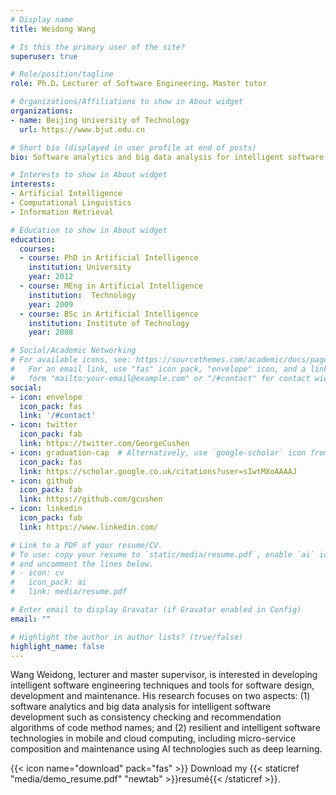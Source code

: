 ```yaml
---
# Display name
title: Weidong Wang

# Is this the primary user of the site?
superuser: true

# Role/position/tagline
role: Ph.D，Lecturer of Software Engineering，Master tutor

# Organizations/Affiliations to show in About widget
organizations:
- name: Beijing University of Technology
  url: https://www.bjut.edu.cn

# Short bio (displayed in user profile at end of posts)
bio: Software analytics and big data analysis for intelligent software development，Resilient software technologies in mobile and cloud computing

# Interests to show in About widget
interests:
- Artificial Intelligence
- Computational Linguistics
- Information Retrieval

# Education to show in About widget
education:
  courses:
  - course: PhD in Artificial Intelligence
    institution: University
    year: 2012
  - course: MEng in Artificial Intelligence
    institution:  Technology
    year: 2009
  - course: BSc in Artificial Intelligence
    institution: Institute of Technology
    year: 2008

# Social/Academic Networking
# For available icons, see: https://sourcethemes.com/academic/docs/page-builder/#icons
#   For an email link, use "fas" icon pack, "envelope" icon, and a link in the
#   form "mailto:your-email@example.com" or "/#contact" for contact widget.
social:
- icon: envelope
  icon_pack: fas
  link: '/#contact'
- icon: twitter
  icon_pack: fab
  link: https://twitter.com/GeorgeCushen
- icon: graduation-cap  # Alternatively, use `google-scholar` icon from `ai` icon pack
  icon_pack: fas
  link: https://scholar.google.co.uk/citations?user=sIwtMXoAAAAJ
- icon: github
  icon_pack: fab
  link: https://github.com/gcushen
- icon: linkedin
  icon_pack: fab
  link: https://www.linkedin.com/

# Link to a PDF of your resume/CV.
# To use: copy your resume to `static/media/resume.pdf`, enable `ai` icons in `params.toml`, 
# and uncomment the lines below.
# - icon: cv
#   icon_pack: ai
#   link: media/resume.pdf

# Enter email to display Gravatar (if Gravatar enabled in Config)
email: ""

# Highlight the author in author lists? (true/false)
highlight_name: false
---
```


Wang Weidong, lecturer and master supervisor, is interested in developing intelligent software engineering techniques and tools for software design, development and maintenance. His research focuses on two aspects: (1) software analytics and big data analysis for intelligent software development such as consistency checking and recommendation algorithms of code method names; and (2) resilient and intelligent software technologies in mobile and cloud computing, including micro-service composition and maintenance using AI technologies such as deep learning. 

{{< icon name="download" pack="fas" >}} Download my {{< staticref "media/demo_resume.pdf" "newtab" >}}resumé{{< /staticref >}}.
